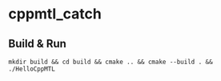 # cppmtl_catch

## Build & Run
```
mkdir build && cd build && cmake .. && cmake --build . && ./HelloCppMTL
```
